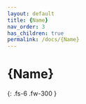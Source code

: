 ```yaml
---
layout: default
title: {Name}
nav_order: 3
has_children: true
permalink: /docs/{Name}
---
```


# {Name}

{: .fs-6 .fw-300 }
